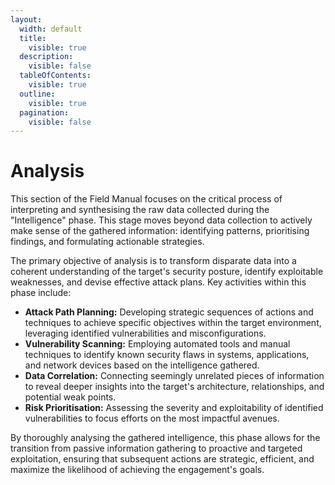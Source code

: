 ```yaml
---
layout:
  width: default
  title:
    visible: true
  description:
    visible: false
  tableOfContents:
    visible: true
  outline:
    visible: true
  pagination:
    visible: false
---
```


# Analysis

This section of the Field Manual focuses on the critical process of interpreting and synthesising the raw data collected during the "Intelligence" phase. This stage moves beyond data collection to actively make sense of the gathered information: identifying patterns, prioritising findings, and formulating actionable strategies.

The primary objective of analysis is to transform disparate data into a coherent understanding of the target's security posture, identify exploitable weaknesses, and devise effective attack plans. Key activities within this phase include:

* **Attack Path Planning:** Developing strategic sequences of actions and techniques to achieve specific objectives within the target environment, leveraging identified vulnerabilities and misconfigurations.
* **Vulnerability Scanning:** Employing automated tools and manual techniques to identify known security flaws in systems, applications, and network devices based on the intelligence gathered.
* **Data Correlation:** Connecting seemingly unrelated pieces of information to reveal deeper insights into the target's architecture, relationships, and potential weak points.
* **Risk Prioritisation:** Assessing the severity and exploitability of identified vulnerabilities to focus efforts on the most impactful avenues.

By thoroughly analysing the gathered intelligence, this phase allows for the transition from passive information gathering to proactive and targeted exploitation, ensuring that subsequent actions are strategic, efficient, and maximize the likelihood of achieving the engagement's goals.

